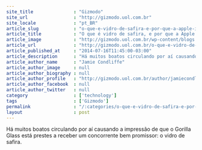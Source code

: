 ```yaml
---
site_title               : "Gizmodo"
site_url                 : "http://gizmodo.uol.com.br"
site_locale              : "pt_BR"
article_slug             : "o-que-e-vidro-de-safira-e-por-que-a-apple-iria-usa-lo-no-proximo-iphone"
article_title            : "O que é vidro de safira, e por que a Apple iria usá-lo no próximo iPhone?"
article_image            : "http://gizmodo.uol.com.br/wp-content/blogs.dir/8/files/2014/07/sapphire-glass-vidro-safira-apple-iphone.jpg"
article_url              : "http://gizmodo.uol.com.br/o-que-e-vidro-de-safira/"
article_published_at     : "2014-07-16T11:45:00-03:00"
article_description      : "Há muitos boatos circulando por aí causando a impressão de que o Gorilla Glass está prestes a receber um concorrente bem promissor: o vidro de safira."
article_author_name      : "Jamie Condliffe"
article_author_image     : null
article_author_biography : null
article_author_profile   : "http://gizmodo.uol.com.br/author/jamiecondliffe/"
article_author_facebook  : null
article_author_twitter   : null
category                 : ['technology']
tags                     : ['Gizmodo']
permalink                : "/:categories/o-que-e-vidro-de-safira-e-por-que-a-apple-iria-usa-lo-no-proximo-iphone/"
layout                   : post
---
```


Há muitos boatos circulando por aí causando a impressão de que o Gorilla Glass está prestes a receber um concorrente bem promissor: o vidro de safira.
